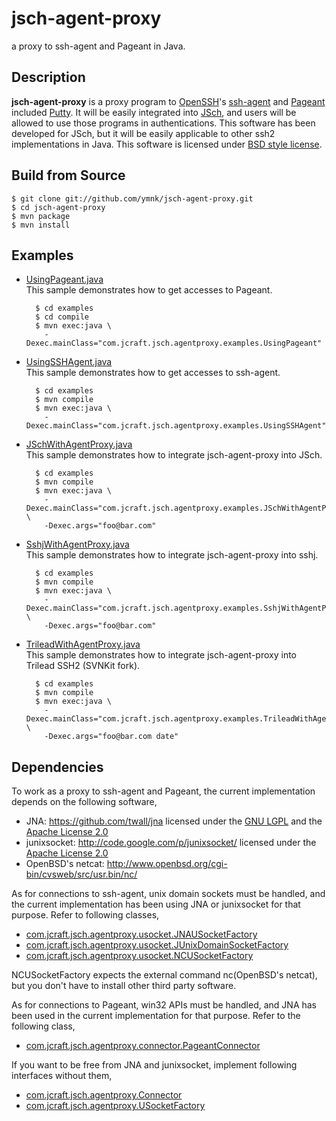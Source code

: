 # jsch-agent-proxy
a proxy to ssh-agent and Pageant in Java.

## Description
**jsch-agent-proxy** is a proxy program to [OpenSSH](http://www.openssh.com/)'s [ssh-agent](http://en.wikipedia.org/wiki/Ssh-agent) and [Pageant](http://en.wikipedia.org/wiki/PuTTY#Applications)
included [Putty](http://www.chiark.greenend.org.uk/~sgtatham/putty/).  It will be easily integrated into [JSch](http://www.jcraft.com/jsch/), and users
will be allowed to use those programs in authentications.
This software has been developed for JSch, but it will be easily
applicable to other ssh2 implementations in Java.
This software is licensed under [BSD style license](https://github.com/ymnk/jsch-agent-proxy/blob/master/LICENSE.txt).


## Build from Source
    $ git clone git://github.com/ymnk/jsch-agent-proxy.git
    $ cd jsch-agent-proxy
    $ mvn package
    $ mvn install

## Examples
+ [UsingPageant.java](https://github.com/ymnk/jsch-agent-proxy/blob/master/examples/src/main/java/com/jcraft/jsch/agentproxy/examples/UsingPageant.java)  
    This sample demonstrates how to get accesses to Pageant. 
 
		$ cd examples
		$ cd compile
		$ mvn exec:java \
		  -Dexec.mainClass="com.jcraft.jsch.agentproxy.examples.UsingPageant"

+ [UsingSSHAgent.java](https://github.com/ymnk/jsch-agent-proxy/blob/master/examples/src/main/java/com/jcraft/jsch/agentproxy/examples/UsingSSHAgent.java)  
    This sample demonstrates how to get accesses to ssh-agent.  

		$ cd examples
		$ mvn compile
		$ mvn exec:java \
		  -Dexec.mainClass="com.jcraft.jsch.agentproxy.examples.UsingSSHAgent"

+ [JSchWithAgentProxy.java](https://github.com/ymnk/jsch-agent-proxy/blob/master/examples/src/main/java/com/jcraft/jsch/agentproxy/examples/JSchWithAgentProxy.java)  
    This sample demonstrates how to integrate jsch-agent-proxy into JSch.  

		$ cd examples
		$ mvn compile
		$ mvn exec:java \
		  -Dexec.mainClass="com.jcraft.jsch.agentproxy.examples.JSchWithAgentProxy" \
		  -Dexec.args="foo@bar.com"

+ [SshjWithAgentProxy.java](https://github.com/ymnk/jsch-agent-proxy/blob/master/examples/src/main/java/com/jcraft/jsch/agentproxy/examples/SshjWithAgentProxy.java)  
    This sample demonstrates how to integrate jsch-agent-proxy into sshj.  

		$ cd examples
		$ mvn compile
		$ mvn exec:java \
		  -Dexec.mainClass="com.jcraft.jsch.agentproxy.examples.SshjWithAgentProxy" \
		  -Dexec.args="foo@bar.com"

+ [TrileadWithAgentProxy.java](https://github.com/ymnk/jsch-agent-proxy/blob/master/examples/src/main/java/com/jcraft/jsch/agentproxy/examples/TrileadWithAgentProxy.java)  
    This sample demonstrates how to integrate jsch-agent-proxy into Trilead SSH2 (SVNKit fork).  

		$ cd examples
		$ mvn compile
		$ mvn exec:java \
		  -Dexec.mainClass="com.jcraft.jsch.agentproxy.examples.TrileadWithAgentProxy" \
		  -Dexec.args="foo@bar.com date"

## Dependencies
To work as a proxy to ssh-agent and Pageant,
the current implementation depends on the following software,
 
+ JNA: https://github.com/twall/jna licensed under the [GNU LGPL](https://github.com/twall/jna/blob/master/LICENSE) and the [Apache License 2.0](http://code.google.com/p/junixsocket/source/browse/trunk/junixsocket/LICENSE.txt)
+ junixsocket: http://code.google.com/p/junixsocket/ licensed under the [Apache License 2.0](http://code.google.com/p/junixsocket/source/browse/trunk/junixsocket/LICENSE.txt)
+ OpenBSD's netcat: http://www.openbsd.org/cgi-bin/cvsweb/src/usr.bin/nc/

As for connections to ssh-agent, unix domain sockets must be
handled, and the current implementation has been using JNA or junixsocket for that purpose.  Refer to following classes,
 
+ [com.jcraft.jsch.agentproxy.usocket.JNAUSocketFactory](https://github.com/ymnk/jsch-agent-proxy/blob/master/jsch-agent-proxy-usocket-jna/src/main/java/com/jcraft/jsch/agentproxy/usocket/JNAUSocketFactory.java)
+ [com.jcraft.jsch.agentproxy.usocket.JUnixDomainSocketFactory](https://github.com/ymnk/jsch-agent-proxy/blob/master/jsch-agent-proxy-usocket-junixsocket/src/main/java/com/jcraft/jsch/agentproxy/usocket/JUnixDomainSocketFactory.java)
+ [com.jcraft.jsch.agentproxy.usocket.NCUSocketFactory](https://github.com/ymnk/jsch-agent-proxy/blob/master/jsch-agent-proxy-usocket-nc/src/main/java/com/jcraft/jsch/agentproxy/usocket/NCUSocketFactory.java)

NCUSocketFactory expects the external command nc(OpenBSD's netcat), but
you don't have to install other third party software. 

As for connections to Pageant, win32 APIs must be
handled, and JNA has been used in the current implementation for that purpose.  Refer to the following class,

+ [com.jcraft.jsch.agentproxy.connector.PageantConnector](https://github.com/ymnk/jsch-agent-proxy/blob/master/jsch-agent-proxy-pageant/src/main/java/com/jcraft/jsch/agentproxy/connector/PageantConnector.java)


If you want to be free from JNA and junixsocket,
implement following interfaces without them,

+ [com.jcraft.jsch.agentproxy.Connector](https://github.com/ymnk/jsch-agent-proxy/blob/master/jsch-agent-proxy-core/src/main/java/com/jcraft/jsch/agentproxy/Connector.java)
+ [com.jcraft.jsch.agentproxy.USocketFactory](https://github.com/ymnk/jsch-agent-proxy/blob/master/jsch-agent-proxy-core/src/main/java/com/jcraft/jsch/agentproxy/USocketFactory.java)
